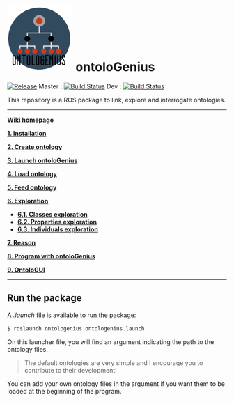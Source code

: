 # <img src="docs/img/logo/ontologenius.png" width="150"> ontolo**G**enius
[![Release][Release-Image]][Release-Url]  Master : [![Build Status](https://gitlab.com/sarthou/ontologenius/badges/master/pipeline.svg)](https://gitlab.com/sarthou/ontologenius/commits/master) Dev : [![Build Status](https://gitlab.com/sarthou/ontologenius/badges/dev/pipeline.svg)](https://gitlab.com/sarthou/ontologenius/commits/dev)


This repository is a ROS package to link, explore and interrogate ontologies.

***

[**Wiki homepage**](https://github.com/sarthou/ontologenius/wiki#-ontologenius)

[**1. Installation**](https://github.com/sarthou/ontologenius/wiki/Installation#installation)

[**2. Create ontology**](https://github.com/sarthou/ontologenius/wiki/Create-ontology)

[**3. Launch ontoloGenius**](https://github.com/sarthou/ontologenius/wiki/Launch-ontoloGenius)

[**4. Load ontology**](https://github.com/sarthou/ontologenius/wiki/Load-ontology)

[**5. Feed ontology**](https://github.com/sarthou/ontologenius/wiki/Feed-ontology)

[**6. Exploration**](https://github.com/sarthou/ontologenius/wiki/Exploration)
 - [**6.1. Classes exploration**](https://github.com/sarthou/ontologenius/wiki/Classes-exploration)
 - [**6.2. Properties exploration**](https://github.com/sarthou/ontologenius/wiki/Properties-exploration)
 - [**6.3. Individuals exploration**](https://github.com/sarthou/ontologenius/wiki/Individuals-exploration)

[**7. Reason**](https://github.com/sarthou/ontologenius/wiki/Reason)

[**8. Program with ontoloGenius**](https://github.com/sarthou/ontologenius/wiki/Program-with-ontoloGenius)

[**9. OntoloGUI**](https://github.com/sarthou/ontologenius/wiki/ontoloGUI)

***

## Run the package

A *.launch* file is available to run the package:
```sh
$ roslaunch ontologenius ontologenius.launch
```

On this launcher file, you will find an argument indicating the path to the ontology files.
> The default ontologies are very simple and I encourage you to contribute to their development!

You can add your own ontology files in the argument if you want them to be loaded at the beginning of the program.

[Release-Url]: https://sarthou.github.io/ontologenius/
[Release-image]: http://img.shields.io/badge/release-v0.2.4-1eb0fc.svg
